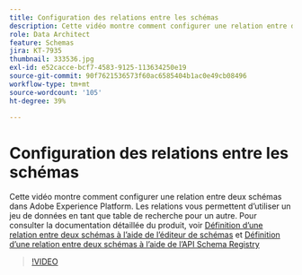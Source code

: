 ```yaml
---
title: Configuration des relations entre les schémas
description: Cette vidéo montre comment configurer une relation entre deux schémas dans Adobe Experience Platform. Les relations vous permettent dʼutiliser un jeu de données en tant que table de recherche pour un autre.
role: Data Architect
feature: Schemas
jira: KT-7935
thumbnail: 333536.jpg
exl-id: e52cacce-bcf7-4583-9125-113634250e19
source-git-commit: 90f7621536573f60ac6585404b1ac0e49cb08496
workflow-type: tm+mt
source-wordcount: '105'
ht-degree: 39%

---
```


# Configuration des relations entre les schémas

Cette vidéo montre comment configurer une relation entre deux schémas dans Adobe Experience Platform. Les relations vous permettent dʼutiliser un jeu de données en tant que table de recherche pour un autre. Pour consulter la documentation détaillée du produit, voir [Définition d’une relation entre deux schémas à l’aide de l’éditeur de schémas](https://experienceleague.adobe.com/docs/experience-platform/xdm/tutorials/relationship-ui.html?lang=fr) et [Définition d’une relation entre deux schémas à l’aide de l’API Schema Registry](https://experienceleague.adobe.com/docs/experience-platform/xdm/tutorials/relationship-api.html)

>[!VIDEO](https://video.tv.adobe.com/v/333536?quality=12&learn=on)

